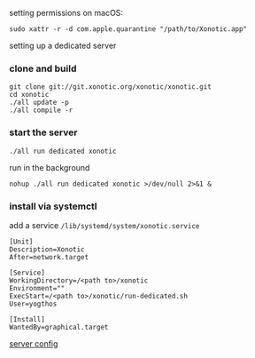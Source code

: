 setting permissions on macOS:

    sudo xattr -r -d com.apple.quarantine "/path/to/Xonotic.app"
    
setting up a dedicated server

### clone and build

    git clone git://git.xonotic.org/xonotic/xonotic.git
    cd xonotic
    ./all update -p
    ./all compile -r

### start the server

    ./all run dedicated xonotic
    
run in the background

    nohup ./all run dedicated xonotic >/dev/null 2>&1 &

### install via systemctl

add a service `/lib/systemd/system/xonotic.service`

```
[Unit]
Description=Xonotic
After=network.target

[Service]
WorkingDirectory=/<path to>/xonotic
Environment=""
ExecStart=/<path to>/xonotic/run-dedicated.sh
User=yogthos

[Install]
WantedBy=graphical.target
```

[server config](https://github.com/yogthos/cheatsheets/blob/master/server.cfg)
